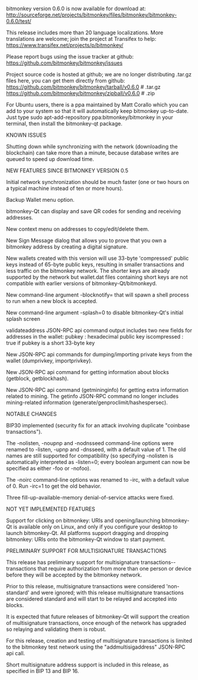 bitmonkey version 0.6.0 is now available for download at:
http://sourceforge.net/projects/bitmonkey/files/bitmonkey/bitmonkey-0.6.0/test/

This release includes more than 20 language localizations.
More translations are welcome; join the
project at Transifex to help:
https://www.transifex.net/projects/p/bitmonkey/

Please report bugs using the issue tracker at github:
https://github.com/bitmonkey/bitmonkey/issues

Project source code is hosted at github; we are no longer
distributing .tar.gz files here, you can get them
directly from github:
https://github.com/bitmonkey/bitmonkey/tarball/v0.6.0  # .tar.gz
https://github.com/bitmonkey/bitmonkey/zipball/v0.6.0  # .zip

For Ubuntu users, there is a ppa maintained by Matt Corallo which
you can add to your system so that it will automatically keep
bitmonkey up-to-date.  Just type
sudo apt-add-repository ppa:bitmonkey/bitmonkey
in your terminal, then install the bitmonkey-qt package.


KNOWN ISSUES

Shutting down while synchronizing with the network
(downloading the blockchain) can take more than a minute,
because database writes are queued to speed up download
time.


NEW FEATURES SINCE BITMONKEY VERSION 0.5

Initial network synchronization should be much faster
(one or two hours on a typical machine instead of ten or more
hours).

Backup Wallet menu option.

bitmonkey-Qt can display and save QR codes for sending
and receiving addresses.

New context menu on addresses to copy/edit/delete them.

New Sign Message dialog that allows you to prove that you
own a bitmonkey address by creating a digital
signature.

New wallets created with this version will
use 33-byte 'compressed' public keys instead of
65-byte public keys, resulting in smaller
transactions and less traffic on the bitmonkey
network. The shorter keys are already supported
by the network but wallet.dat files containing
short keys are not compatible with earlier
versions of bitmonkey-Qt/bitmonkeyd.

New command-line argument -blocknotify=<command>
that will spawn a shell process to run <command> 
when a new block is accepted.

New command-line argument -splash=0 to disable
bitmonkey-Qt's initial splash screen

validateaddress JSON-RPC api command output includes
two new fields for addresses in the wallet:
pubkey : hexadecimal public key
iscompressed : true if pubkey is a short 33-byte key

New JSON-RPC api commands for dumping/importing
private keys from the wallet (dumprivkey, importprivkey).

New JSON-RPC api command for getting information about
blocks (getblock, getblockhash).

New JSON-RPC api command (getmininginfo) for getting
extra information related to mining. The getinfo
JSON-RPC command no longer includes mining-related
information (generate/genproclimit/hashespersec).



NOTABLE CHANGES

BIP30 implemented (security fix for an attack involving
duplicate "coinbase transactions").

The -nolisten, -noupnp and -nodnsseed command-line
options were renamed to -listen, -upnp and -dnsseed,
with a default value of 1. The old names are still
supported for compatibility (so specifying -nolisten
is automatically interpreted as -listen=0; every
boolean argument can now be specified as either
-foo or -nofoo).

The -noirc command-line options was renamed to
-irc, with a default value of 0. Run -irc=1 to
get the old behavior.

Three fill-up-available-memory denial-of-service
attacks were fixed.


NOT YET IMPLEMENTED FEATURES

Support for clicking on bitmonkey: URIs and
opening/launching bitmonkey-Qt is available only on Linux,
and only if you configure your desktop to launch
bitmonkey-Qt. All platforms support dragging and dropping
bitmonkey: URIs onto the bitmonkey-Qt window to start
payment.


PRELIMINARY SUPPORT FOR MULTISIGNATURE TRANSACTIONS

This release has preliminary support for multisignature
transactions-- transactions that require authorization
from more than one person or device before they
will be accepted by the bitmonkey network.

Prior to this release, multisignature transactions
were considered 'non-standard' and were ignored;
with this release multisignature transactions are
considered standard and will start to be relayed
and accepted into blocks.

It is expected that future releases of bitmonkey-Qt
will support the creation of multisignature transactions,
once enough of the network has upgraded so relaying
and validating them is robust.

For this release, creation and testing of multisignature
transactions is limited to the bitmonkey test network using
the "addmultisigaddress" JSON-RPC api call.

Short multisignature address support is included in this
release, as specified in BIP 13 and BIP 16.
